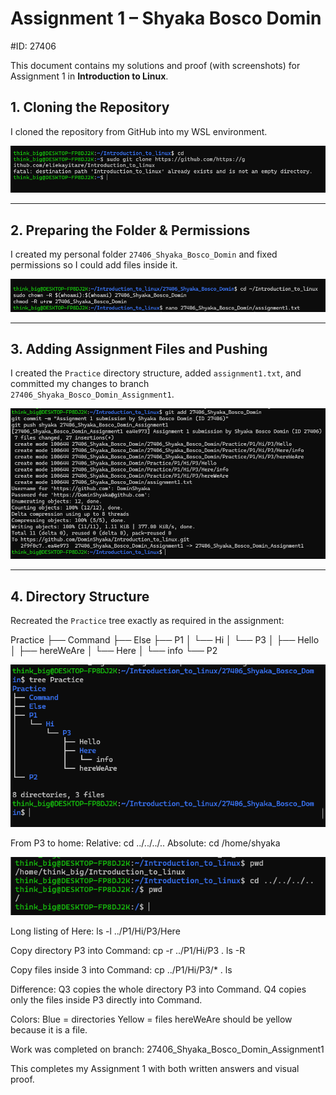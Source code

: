 # Assignment 1 – Shyaka Bosco Domin 
#ID: 27406

This document contains my solutions and proof (with screenshots) for Assignment 1 in **Introduction to Linux**.

## 1. Cloning the Repository
I cloned the repository from GitHub into my WSL environment.

![Clone Screenshot](./s0.png)

---

## 2. Preparing the Folder & Permissions
I created my personal folder `27406_Shyaka_Bosco_Domin` and fixed permissions so I could add files inside it.

![Permissions Fix](./s1.png)

---

## 3. Adding Assignment Files and Pushing
I created the `Practice` directory structure, added `assignment1.txt`, and committed my changes to branch  
`27406_Shyaka_Bosco_Domin_Assignment1`.

![Git Commit & Push](./s2.png)

---

## 4. Directory Structure
Recreated the `Practice` tree exactly as required in the assignment:

Practice
├── Command
├── Else
├── P1
│ └── Hi
│ └── P3
│ ├── Hello
│ ├── hereWeAre
│ └── Here
│ └── info
└── P2

![Tree Structure](./s3.png)

From P3 to home: 
Relative: cd ../../../.. 
Absolute: cd /home/shyaka

![Q1 Screenshot](./s4.png)

Long listing of Here: 
ls -l ../P1/Hi/P3/Here

Copy directory P3 into Command: 
cp -r ../P1/Hi/P3 . 
ls -R

Copy files inside 3 into Command: 
cp ../P1/Hi/P3/* . 
ls

Difference: 
Q3 copies the whole directory P3 into Command. 
Q4 copies only the files inside P3 directly into Command.

Colors: 
Blue = directories 
Yellow = files 
hereWeAre should be yellow because it is a file.

Work was completed on branch: 27406_Shyaka_Bosco_Domin_Assignment1

This completes my Assignment 1 with both written answers and visual proof.
